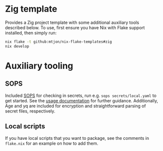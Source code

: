 # Zig template

Provides a Zig project template with some additional auxiliary tools described
below. To use, first ensure you have Nix with Flake support installed, then
simply run:

```bash
nix flake -t github:mtjon/nix-flake-templates#zig
nix develop
```


# Auxiliary tooling

## SOPS

Included [SOPS](https://github.com/getsops/sops) for checking in secrets, run
e.g. `sops secrets/local.yaml` to get started. See the [usage
documentation](https://github.com/getsops/sops?tab=readme-ov-file#2usage) for
further guidance. Additionally, Age and yq are included for encryption and
straightforward parsing of secret files, respectively.


## Local scripts

If you have local scripts that you want to package, see the comments in
`flake.nix` for an example on how to add them.

